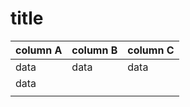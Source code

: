 ﻿# title

| column A | column B | column C |
| -------- | -------- | -------- |
| data     | data     | data     |
| data     |          |          |
|          |          |          |
